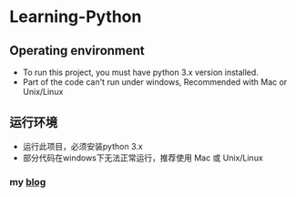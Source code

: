 # Learning-Python

## Operating environment


* To run this project, you must have python 3.x version installed.
* Part of the code can't run under windows, Recommended with Mac or Unix/Linux 

## 运行环境 

* 运行此项目，必须安装python 3.x
* 部分代码在windows下无法正常运行，推荐使用 Mac 或 Unix/Linux

### my  [blog](http://www.popo.xyz?from=github)